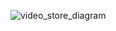 ![video_store_diagram](https://github.com/Nidala96/pittau/assets/121960989/b3a61623-3d2e-4131-a2bb-24cb54168430)
